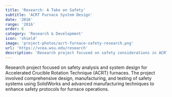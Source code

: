 ```yaml
---
title: 'Research: A Take on Safety'
subtitle: 'ACRT Furnace System Design'
date: '2016'
range: '2016'
order: 6
category: 'Research & Development'
icon: 'shield'
image: 'project-photos/acrt-furnace-safety-research.png'
url: 'https://vcea.wsu.edu/research'
description: 'Research project focused on safety considerations in ACRT (Accelerated Crucible Rotation Technique) furnace system design, examining safety protocols and risk mitigation strategies.'
---
```


Research project focused on safety analysis and system design for Accelerated Crucible Rotation Technique (ACRT) furnaces. The project involved comprehensive design, manufacturing, and testing of safety systems using SolidWorks and advanced manufacturing techniques to enhance safety protocols for furnace operations. 